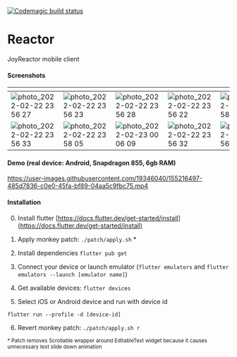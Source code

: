 [![Codemagic build status](https://api.codemagic.io/apps/601dd98d83016c22056b904e/601dd98d83016c22056b904d/status_badge.svg)](https://codemagic.io/apps/601dd98d83016c22056b904e/601dd98d83016c22056b904d/latest_build)

# Reactor

JoyReactor mobile client

#### Screenshots


|<!-- -->|<!-- -->|<!-- -->|<!-- -->|<!-- -->|
|-|-|-|-|-|
![photo_2022-02-22 23 56 27](https://user-images.githubusercontent.com/19346040/155218219-ee7cd220-4782-4cb9-8e74-06ec6e796923.jpeg) | ![photo_2022-02-22 23 56 23](https://user-images.githubusercontent.com/19346040/155218223-a701d8bf-fcb4-414e-a0be-6142f4c59521.jpeg) | ![photo_2022-02-22 23 56 28](https://user-images.githubusercontent.com/19346040/155218217-fa795bb7-fd2e-4475-817e-965fdf15ec98.jpeg) | ![photo_2022-02-22 23 56 22](https://user-images.githubusercontent.com/19346040/155218225-180ae0f1-9abf-4c3e-bb74-31ed35470f3e.jpeg) | ![photo_2022-02-22 23 58 06](https://user-images.githubusercontent.com/19346040/155218200-83f8b364-60fc-41a5-a70a-410111ae4525.jpeg)
![photo_2022-02-22 23 56 33](https://user-images.githubusercontent.com/19346040/155218209-7894c6f1-0c12-4e35-a9d7-fa67d315dca2.jpeg) | ![photo_2022-02-22 23 58 05](https://user-images.githubusercontent.com/19346040/155218205-8ca2d874-a58c-4d1d-8693-70de281b8f68.jpeg) | ![photo_2022-02-23 00 06 09](https://user-images.githubusercontent.com/19346040/155219462-1e9d6d93-d157-4118-b80d-9ab83303e9e1.jpeg) | ![photo_2022-02-22 23 56 32](https://user-images.githubusercontent.com/19346040/155218210-7d929ffd-185e-48fa-8ceb-d274a80ab63f.jpeg) | ![photo_2022-02-22 23 56 31](https://user-images.githubusercontent.com/19346040/155218213-869ac334-259b-4262-bbbc-859b8e837067.jpeg) 

#### Demo (real device: Android, Snapdragon 855, 6gb RAM)

https://user-images.githubusercontent.com/19346040/155216497-485d7836-c0e0-45fa-bf89-04aa5c9fbc75.mp4


#### Installation

0. Install flutter [https://docs.flutter.dev/get-started/install](https://docs.flutter.dev/get-started/install)

1. Apply monkey patch: `./patch/apply.sh` *

2. Install dependencies `flutter pub get` 

3. Connect your device or launch emulator (`flutter emulators` and `flutter emulators --launch [emulator name]`)

4. Get available devices: `flutter devices`

5. Select iOS or Android device and run with device id
```shell
flutter run --profile -d [device-id]
```

6. Revert monkey patch: `./patch/apply.sh r`

<sup>* Patch removes Scrollable wrapper around EditableText widget because it causes unnecessary text slide down animation</sup>
